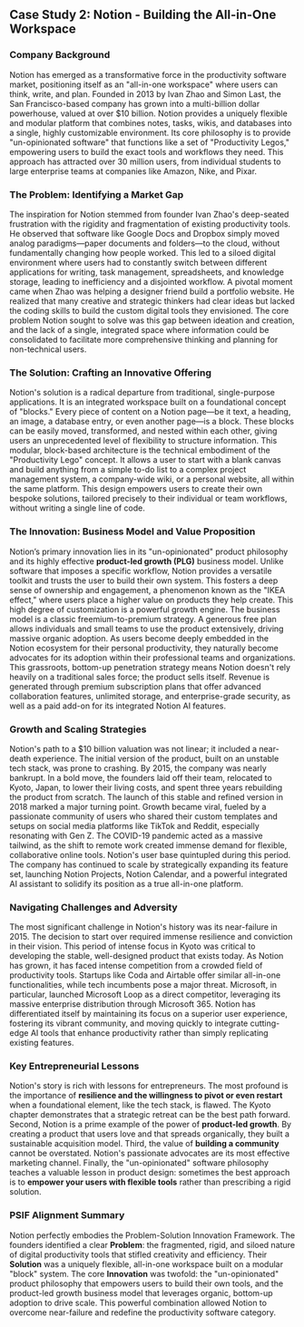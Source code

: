 ## Case Study 2: Notion - Building the All-in-One Workspace

### Company Background

Notion has emerged as a transformative force in the productivity software market, positioning itself as an "all-in-one workspace" where users can think, write, and plan. Founded in 2013 by Ivan Zhao and Simon Last, the San Francisco-based company has grown into a multi-billion dollar powerhouse, valued at over $10 billion. Notion provides a uniquely flexible and modular platform that combines notes, tasks, wikis, and databases into a single, highly customizable environment. Its core philosophy is to provide "un-opinionated software" that functions like a set of "Productivity Legos," empowering users to build the exact tools and workflows they need. This approach has attracted over 30 million users, from individual students to large enterprise teams at companies like Amazon, Nike, and Pixar.

### The Problem: Identifying a Market Gap

The inspiration for Notion stemmed from founder Ivan Zhao's deep-seated frustration with the rigidity and fragmentation of existing productivity tools. He observed that software like Google Docs and Dropbox simply moved analog paradigms—paper documents and folders—to the cloud, without fundamentally changing how people worked. This led to a siloed digital environment where users had to constantly switch between different applications for writing, task management, spreadsheets, and knowledge storage, leading to inefficiency and a disjointed workflow. A pivotal moment came when Zhao was helping a designer friend build a portfolio website. He realized that many creative and strategic thinkers had clear ideas but lacked the coding skills to build the custom digital tools they envisioned. The core problem Notion sought to solve was this gap between ideation and creation, and the lack of a single, integrated space where information could be consolidated to facilitate more comprehensive thinking and planning for non-technical users.

### The Solution: Crafting an Innovative Offering

Notion's solution is a radical departure from traditional, single-purpose applications. It is an integrated workspace built on a foundational concept of "blocks." Every piece of content on a Notion page—be it text, a heading, an image, a database entry, or even another page—is a block. These blocks can be easily moved, transformed, and nested within each other, giving users an unprecedented level of flexibility to structure information. This modular, block-based architecture is the technical embodiment of the "Productivity Lego" concept. It allows a user to start with a blank canvas and build anything from a simple to-do list to a complex project management system, a company-wide wiki, or a personal website, all within the same platform. This design empowers users to create their own bespoke solutions, tailored precisely to their individual or team workflows, without writing a single line of code.

### The Innovation: Business Model and Value Proposition

Notion’s primary innovation lies in its "un-opinionated" product philosophy and its highly effective **product-led growth (PLG)** business model. Unlike software that imposes a specific workflow, Notion provides a versatile toolkit and trusts the user to build their own system. This fosters a deep sense of ownership and engagement, a phenomenon known as the "IKEA effect," where users place a higher value on products they help create. This high degree of customization is a powerful growth engine. The business model is a classic freemium-to-premium strategy. A generous free plan allows individuals and small teams to use the product extensively, driving massive organic adoption. As users become deeply embedded in the Notion ecosystem for their personal productivity, they naturally become advocates for its adoption within their professional teams and organizations. This grassroots, bottom-up penetration strategy means Notion doesn't rely heavily on a traditional sales force; the product sells itself. Revenue is generated through premium subscription plans that offer advanced collaboration features, unlimited storage, and enterprise-grade security, as well as a paid add-on for its integrated Notion AI features.

### Growth and Scaling Strategies

Notion's path to a $10 billion valuation was not linear; it included a near-death experience. The initial version of the product, built on an unstable tech stack, was prone to crashing. By 2015, the company was nearly bankrupt. In a bold move, the founders laid off their team, relocated to Kyoto, Japan, to lower their living costs, and spent three years rebuilding the product from scratch. The launch of this stable and refined version in 2018 marked a major turning point. Growth became viral, fueled by a passionate community of users who shared their custom templates and setups on social media platforms like TikTok and Reddit, especially resonating with Gen Z. The COVID-19 pandemic acted as a massive tailwind, as the shift to remote work created immense demand for flexible, collaborative online tools. Notion's user base quintupled during this period. The company has continued to scale by strategically expanding its feature set, launching Notion Projects, Notion Calendar, and a powerful integrated AI assistant to solidify its position as a true all-in-one platform.

### Navigating Challenges and Adversity

The most significant challenge in Notion's history was its near-failure in 2015. The decision to start over required immense resilience and conviction in their vision. This period of intense focus in Kyoto was critical to developing the stable, well-designed product that exists today. As Notion has grown, it has faced intense competition from a crowded field of productivity tools. Startups like Coda and Airtable offer similar all-in-one functionalities, while tech incumbents pose a major threat. Microsoft, in particular, launched Microsoft Loop as a direct competitor, leveraging its massive enterprise distribution through Microsoft 365. Notion has differentiated itself by maintaining its focus on a superior user experience, fostering its vibrant community, and moving quickly to integrate cutting-edge AI tools that enhance productivity rather than simply replicating existing features.

### Key Entrepreneurial Lessons

Notion's story is rich with lessons for entrepreneurs. The most profound is the importance of **resilience and the willingness to pivot or even restart** when a foundational element, like the tech stack, is flawed. The Kyoto chapter demonstrates that a strategic retreat can be the best path forward. Second, Notion is a prime example of the power of **product-led growth**. By creating a product that users love and that spreads organically, they built a sustainable acquisition model. Third, the value of **building a community** cannot be overstated. Notion's passionate advocates are its most effective marketing channel. Finally, the "un-opinionated" software philosophy teaches a valuable lesson in product design: sometimes the best approach is to **empower your users with flexible tools** rather than prescribing a rigid solution.

### PSIF Alignment Summary

Notion perfectly embodies the Problem-Solution Innovation Framework. The founders identified a clear **Problem**: the fragmented, rigid, and siloed nature of digital productivity tools that stifled creativity and efficiency. Their **Solution** was a uniquely flexible, all-in-one workspace built on a modular "block" system. The core **Innovation** was twofold: the "un-opinionated" product philosophy that empowers users to build their own tools, and the product-led growth business model that leverages organic, bottom-up adoption to drive scale. This powerful combination allowed Notion to overcome near-failure and redefine the productivity software category.